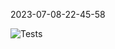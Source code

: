 2023-07-08-22-45-58 

![Tests](https://github.com/xRevx/UnitTestingExercise/actions/workflows/main.yml/badge.svg) 


